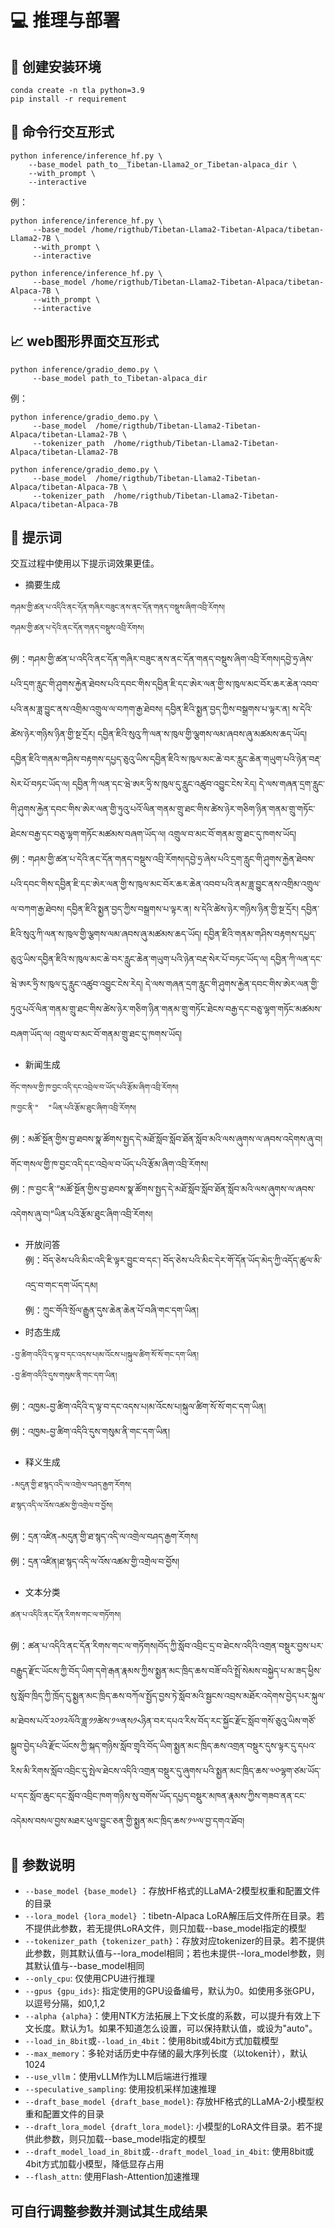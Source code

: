# 💻 推理与部署

## 🎉 创建安装环境
```
conda create -n tla python=3.9
pip install -r requirement
```

## 🤖 命令行交互形式
```
python inference/inference_hf.py \
    --base_model path_to__Tibetan-Llama2_or_Tibetan-alpaca_dir \
    --with_prompt \
    --interactive
```

例：
```
python inference/inference_hf.py \
     --base_model /home/rigthub/Tibetan-Llama2-Tibetan-Alpaca/tibetan-Llama2-7B \
     --with_prompt \
     --interactive
```

```
python inference/inference_hf.py \
     --base_model /home/rigthub/Tibetan-Llama2-Tibetan-Alpaca/tibetan-Alpaca-7B \
     --with_prompt \
     --interactive
```

## 📈 web图形界面交互形式
```
python inference/gradio_demo.py \
     --base_model path_to_Tibetan-alpaca_dir
```

例：
```
python inference/gradio_demo.py \
     --base_model  /home/rigthub/Tibetan-Llama2-Tibetan-Alpaca/tibetan-Llama2-7B \
     --tokenizer_path  /home/rigthub/Tibetan-Llama2-Tibetan-Alpaca/tibetan-Llama2-7B
```

```
python inference/gradio_demo.py \
     --base_model  /home/rigthub/Tibetan-Llama2-Tibetan-Alpaca/tibetan-Alpaca-7B \
     --tokenizer_path  /home/rigthub/Tibetan-Llama2-Tibetan-Alpaca/tibetan-Alpaca-7B
```


## 📝 提示词
交互过程中使用以下提示词效果更佳。
  - 摘要生成
```
གཤམ་གྱི་ཚན་པ་འདིའི་ནང་དོན་གཞིར་བཟུང་ནས་ནང་དོན་གནད་བསྡུས་ཞིག་འབྲི་རོགས།
གཤམ་གྱི་ཚན་པ་དེའི་ནང་དོན་གནད་བསྡུས་འབྲི་རོགས།
```
  例：གཤམ་གྱི་ཚན་པ་འདིའི་ནང་དོན་གཞིར་བཟུང་ནས་ནང་དོན་གནད་བསྡུས་ཞིག་འབྲི་རོགས།དབྱེ་ཧྲ་ཞེས་པའི་དྲག་རླུང་གི་ཤུགས་རྐྱེན་ཐེབས་པའི་དབང་གིས་དབྱིན་ཇི་དང་ཨེར་ལན་གྱི་ས་ཁུལ་མང་བོར་ཆར་ཆེན་འབབ་པའི་ནམ་ཟླ་བྱུང་ནས་འགྲིམ་འགྲུལ་ལ་བཀག་རྒྱ་ཐེབས། དབྱིན་ཇིའི་སྨྱན་བྱད་ཀྱིས་བསྒྲགས་པ་ལྟར་ན། ས་དེའི་ཚེས་ཉེར་གཉིས་ཉིན་གྱི་སྔ་དྲོར། དབྱིན་ཇིའི་སུའུ་ཀི་ལན་ས་ཁུལ་གྱི་ལྕགས་ལམ་ཞབས་ཞུ་མཚམས་ཆད་ཡོད། དབྱིན་ཇིའི་གནམ་གཤིས་བརྟགས་དཔྱད་ཅུའུ་ཡིས་དབྱིན་ཇིའི་ས་ཁུལ་མང་ཆེ་བར་རླུང་ཆེན་གཡུག་པའི་ཉེན་བརྡ་སེར་པོ་བཏང་ཡོད་ལ། དབྱིན་ཀི་ལན་དང་ཝེ་ཨར་ཧྲི་ས་ཁུལ་དུ་རླུང་འཚུབ་འབྱུང་ངེས་རེད། དེ་ལས་གཞན་དྲག་རླུང་གི་ཤུགས་རྐྱེན་དབང་གིས་ཨེར་ལན་གྱི་ཏུའུ་པའོ་ལིན་གནམ་གྲུ་ཐང་གིས་ཚེས་ཉེར་གཅིག་ཉིན་གནམ་གྲུ་གཏོང་ཐེངས་བརྒྱ་དང་བཅུ་ལྷག་གཏོང་མཚམས་བཞག་ཡོད་ལ། འགྲུལ་བ་མང་བོ་གནམ་གྲུ་ཐང་དུ་ཁགས་ཡོད།\
  例：གཤམ་གྱི་ཚན་པ་དེའི་ནང་དོན་གནད་བསྡུས་འབྲི་རོགས།དབྱེ་ཧྲ་ཞེས་པའི་དྲག་རླུང་གི་ཤུགས་རྐྱེན་ཐེབས་པའི་དབང་གིས་དབྱིན་ཇི་དང་ཨེར་ལན་གྱི་ས་ཁུལ་མང་བོར་ཆར་ཆེན་འབབ་པའི་ནམ་ཟླ་བྱུང་ནས་འགྲིམ་འགྲུལ་ལ་བཀག་རྒྱ་ཐེབས། དབྱིན་ཇིའི་སྨྱན་བྱད་ཀྱིས་བསྒྲགས་པ་ལྟར་ན། ས་དེའི་ཚེས་ཉེར་གཉིས་ཉིན་གྱི་སྔ་དྲོར། དབྱིན་ཇིའི་སུའུ་ཀི་ལན་ས་ཁུལ་གྱི་ལྕགས་ལམ་ཞབས་ཞུ་མཚམས་ཆད་ཡོད། དབྱིན་ཇིའི་གནམ་གཤིས་བརྟགས་དཔྱད་ཅུའུ་ཡིས་དབྱིན་ཇིའི་ས་ཁུལ་མང་ཆེ་བར་རླུང་ཆེན་གཡུག་པའི་ཉེན་བརྡ་སེར་པོ་བཏང་ཡོད་ལ། དབྱིན་ཀི་ལན་དང་ཝེ་ཨར་ཧྲི་ས་ཁུལ་དུ་རླུང་འཚུབ་འབྱུང་ངེས་རེད། དེ་ལས་གཞན་དྲག་རླུང་གི་ཤུགས་རྐྱེན་དབང་གིས་ཨེར་ལན་གྱི་ཏུའུ་པའོ་ལིན་གནམ་གྲུ་ཐང་གིས་ཚེས་ཉེར་གཅིག་ཉིན་གནམ་གྲུ་གཏོང་ཐེངས་བརྒྱ་དང་བཅུ་ལྷག་གཏོང་མཚམས་བཞག་ཡོད་ལ། འགྲུལ་བ་མང་བོ་གནམ་གྲུ་ཐང་དུ་ཁགས་ཡོད།
  - 新闻生成
```
གོང་གསལ་གྱི་ཁ་བྱང་འདི་དང་འབྲེལ་བ་ཡོད་པའི་རྩོམ་ཞིག་འབྲི་རོགས།
ཁ་བྱང་ནི་"  "ཡིན་པའི་རྩོམ་ཐུང་ཞིག་འབྲི་རོགས།
```
  例：མཚོ་སྔོན་གྱིས་བྱ་ཐབས་སྣ་ཚོགས་སྤྱད་དེ་མཐོ་སློབ་སློབ་ཐོན་སློབ་མའི་ལས་ཞུགས་ལ་ཞབས་འདེགས་ཞུ་བ།གོང་གསལ་གྱི་ཁ་བྱང་འདི་དང་འབྲེལ་བ་ཡོད་པའི་རྩོམ་ཞིག་འབྲི་རོགས།\
  例：ཁ་བྱང་ནི་“མཚོ་སྔོན་གྱིས་བྱ་ཐབས་སྣ་ཚོགས་སྤྱད་དེ་མཐོ་སློབ་སློབ་ཐོན་སློབ་མའི་ལས་ཞུགས་ལ་ཞབས་འདེགས་ཞུ་བ།“ཡིན་པའི་རྩོམ་ཐུང་ཞིག་འབྲི་རོགས།
  - 开放问答\
  例：བོད་ཅེས་པའི་མིང་འདི་ཇི་ལྟར་བྱུང་བ་དང༌། བོད་ཅེས་པའི་མིང་དེར་གོ་དོན་ཡོད་མེད་ཀྱི་འདོད་ཚུལ་མི་འདྲ་བ་གང་དག་ཡོད་དམ།\
  例：ཀྲུང་གོའི་སྲོལ་རྒྱུན་དུས་ཆེན་ཆེན་པོ་བཞི་གང་དག་ཡིན།
  - 时态生成
```
-བྱ་ཚིག་འདིའི་ད་ལྟ་བ་དང་འདས་པ།མ་འོངས་པ།སྐུལ་ཚིག་སོ་སོ་གང་དག་ཡིན།
-བྱ་ཚིག་འདིའི་དུས་གསུམ་ནི་གང་དག་ཡིན།
```
  例：འཁྱམ-བྱ་ཚིག་འདིའི་ད་ལྟ་བ་དང་འདས་པ།མ་འོངས་པ།སྐུལ་ཚིག་སོ་སོ་གང་དག་ཡིན།\
  例：འཁྱམ-བྱ་ཚིག་འདིའི་དུས་གསུམ་ནི་གང་དག་ཡིན།
  - 释义生成
```
-མདུན་གྱི་ཐ་སྙད་འདི་ལ་འགྲེལ་བཤད་རྒྱག་རོགས།
ཐ་སྙད་འདི་ལ་འོས་འཚམ་གྱི་འགྲེལ་བ་བྱོས།
```
  例：དྲན་འཛིན-མདུན་གྱི་ཐ་སྙད་འདི་ལ་འགྲེལ་བཤད་རྒྱག་རོགས།\
  例：དྲན་འཛིན།ཐ་སྙད་འདི་ལ་འོས་འཚམ་གྱི་འགྲེལ་བ་བྱོས།
  - 文本分类
```
ཚན་པ་འདིའི་ནང་དོན་རིགས་གང་ལ་གཏོགས།
```
  例：ཚན་པ་འདིའི་ནང་དོན་རིགས་གང་ལ་གཏོགས།བོད་ཀྱི་སློབ་འབྲིང་དྲ་བ་ཐེངས་འདིའི་འགྲན་བསྡུར་བྱས་པར་བརྒྱུད་རྫོང་ཡོངས་ཀྱི་བོད་ཡིག་དགེ་རྒན་རྣམས་ཀྱིས་སྨྱན་མང་ཁྲིད་ཆས་བཟོ་བའི་སྤྲོ་སེམས་བསྐྱེད་པ་མ་ཟད་ཕྱིས་སུ་སློབ་ཁྲིད་ཀྱི་ཁྲོད་དུ་སྨྱན་མང་ཁྲིད་ཆས་བཀོལ་སྤྱོད་བྱས་ཏེ་སློབ་མའི་སྦྱངས་འབྲས་མཐོར་འདེགས་བྱེད་པར་སྐུལ་མ་ཐེབས་པའོ་༢༠༡༢ལོའི་ཟླ་༡༡ཚེས་༡༧ནས༡༨ཉིན་བར་དཔའ་རིས་བོད་རང་སྐྱོང་རྫོང་སློབ་གསོ་ཅུའུ་ཡིས་གཙོ་སྒྲུབ་བྱེད་པའི་རྫོང་ཡོངས་ཀྱི་སྐད་གཉིས་སློབ་གྲྭའི་བོད་ཡིག་སྨྱན་མང་ཁྲིད་ཆས་འགྲན་བསྡུར་དུས་ལྟར་དུ་དཔའ་རིས་མི་རིགས་སློབ་འབྲིང་དུ་སྤེལ་ཐེངས་འདིའི་འགྲན་བསྡུར་དུ་ཞུགས་པའི་སྨྱན་མང་ཁྲིད་ཆས་༧༠ལྷག་ཙམ་ཡོད་པ་དང་སློབ་ཆུང་དང་སློབ་འབྲིང་ཁག་གཉིས་སུ་བགོས་ཡོད་དཔྱད་བསྡུར་མཁན་རྣམས་ཀྱིས་གཟབ་ནན་ངང་འདེམས་བསལ་བྱས་མཐར་ཕུལ་བྱུང་ཅན་གྱི་སྨྱན་མང་ཁྲིད་ཆས་༡༧ལ་བྱ་དགའ་ཐོབ།



## 🌟 参数说明
- ```--base_model {base_model}``` ：存放HF格式的LLaMA-2模型权重和配置文件的目录
- ```--lora_model {lora_model}``` ：tibetn-Alpaca LoRA解压后文件所在目录。若不提供此参数，若无提供LoRA文件，则只加载--base_model指定的模型
- ```--tokenizer_path {tokenizer_path}```：存放对应tokenizer的目录。若不提供此参数，则其默认值与--lora_model相同；若也未提供--lora_model参数，则其默认值与--base_model相同
- ```--only_cpu```: 仅使用CPU进行推理
- ```--gpus {gpu_ids}```: 指定使用的GPU设备编号，默认为0。如使用多张GPU，以逗号分隔，如0,1,2
- ```--alpha {alpha}```：使用NTK方法拓展上下文长度的系数，可以提升有效上下文长度。默认为1。如果不知道怎么设置，可以保持默认值，或设为"auto"。
- ```--load_in_8bit```或```--load_in_4bit```：使用8bit或4bit方式加载模型
- ```--max_memory```：多轮对话历史中存储的最大序列长度（以token计），默认1024
- ```--use_vllm```：使用vLLM作为LLM后端进行推理
- ```--speculative_sampling```: 使用投机采样加速推理
- ```--draft_base_model {draft_base_model}```: 存放HF格式的LLaMA-2小模型权重和配置文件的目录
- ```--draft_lora_model {draft_lora_model}```: 小模型的LoRA文件目录。若不提供此参数，则只加载--base_model指定的模型
- ```--draft_model_load_in_8bit```或```--draft_model_load_in_4bit```: 使用8bit或4bit方式加载小模型，降低显存占用
- ```--flash_attn```: 使用Flash-Attention加速推理
## 可自行调整参数并测试其生成结果
